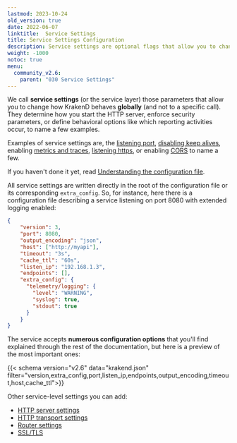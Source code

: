 ```yaml
---
lastmod: 2023-10-24
old_version: true
date: 2022-06-07
linktitle:  Service Settings
title: Service Settings Configuration
description: Service settings are optional flags that allow you to change how KrakenD behaves globally for all endpoints across configuration.
weight: -1000
notoc: true
menu:
  community_v2.6:
    parent: "030 Service Settings"
---
```

We call **service settings** (or the service layer) those parameters that allow you to change how KrakenD behaves **globally** (and not to a specific call). They determine how you start the HTTP server, enforce security parameters, or define behavioral options like which reporting activities occur, to name a few examples.

Examples of service settings are, the [listening port](/docs/v2.6/service-settings/http-server-settings/), [disabling keep alives](/docs/v2.6/service-settings/http-transport-settings/), enabling [metrics and traces](/docs/v2.6/telemetry/), [listening https](/docs/v2.6/service-settings/tls/), or enabling [CORS](/docs/v2.6/service-settings/cors/) to name a few.

If you haven't done it yet, read [ Understanding the configuration file](/docs/v2.6/configuration/structure/).

All service settings are written directly in the root of the configuration file or its corresponding `extra_config`. So, for instance, here there is a configuration file describing a service listening on port 8080 with extended logging enabled:

```json
{
    "version": 3,
    "port": 8080,
    "output_encoding": "json",
    "host": ["http://myapi"],
    "timeout": "3s",
    "cache_ttl": "60s",
    "listen_ip": "192.168.1.3",
    "endpoints": [],
    "extra_config": {
      "telemetry/logging": {
        "level": "WARNING",
        "syslog": true,
        "stdout": true
      }
    }
}
```

The service accepts **numerous configuration options** that you'll find explained through the rest of the documentation, but here is a preview of the most important ones:

{{< schema version="v2.6" data="krakend.json" filter="version,extra_config,port,listen_ip,endpoints,output_encoding,timeout,host,cache_ttl">}}

Other service-level settings you can add:

- [HTTP server settings](/docs/v2.6/service-settings/http-server-settings/)
- [HTTP transport settings](/docs/v2.6/service-settings/http-transport-settings/)
- [Router settings](/docs/v2.6/service-settings/router-options/)
- [SSL/TLS](/docs/v2.6/service-settings/tls/)
